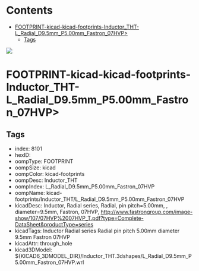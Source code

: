 



Contents
========

* [FOOTPRINT-kicad-kicad-footprints-Inductor_THT-L_Radial_D9.5mm_P5.00mm_Fastron_07HVP>](#footprint-kicad-kicad-footprints-inductor_tht-l_radial_d95mm_p500mm_fastron_07hvp)
	* [Tags](#tags)
  
![][im]
# FOOTPRINT-kicad-kicad-footprints-Inductor_THT-L_Radial_D9.5mm_P5.00mm_Fastron_07HVP>

## Tags

- index: 8101
- hexID: 
- oompType: FOOTPRINT
- oompSize: kicad
- oompColor: kicad-footprints
- oompDesc: Inductor_THT
- oompIndex: L_Radial_D9.5mm_P5.00mm_Fastron_07HVP
- oompName: kicad-footprints/Inductor_THT/L_Radial_D9.5mm_P5.00mm_Fastron_07HVP
- kicadDesc: Inductor, Radial series, Radial, pin pitch=5.00mm, , diameter=9.5mm, Fastron, 07HVP, http://www.fastrongroup.com/image-show/107/07HVP%2007HVP_T.pdf?type=Complete-DataSheet&productType=series
- kicadTags: Inductor Radial series Radial pin pitch 5.00mm  diameter 9.5mm Fastron 07HVP
- kicadAttr: through_hole
- kicad3DModel: ${KICAD6_3DMODEL_DIR}/Inductor_THT.3dshapes/L_Radial_D9.5mm_P5.00mm_Fastron_07HVP.wrl



[im]: image.png
